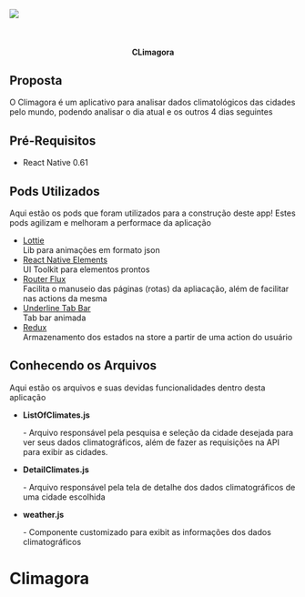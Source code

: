 ![](climagora.gif)

<!--
*** Thanks for checking out this README Template. If you have a suggestion that would
*** make this better, please fork the repo and create a pull request or simply open
*** an issue with the tag "enhancement".
*** Thanks again! Now go create something AMAZING! :D
-->





<!-- PROJECT SHIELDS -->
<!--
*** I'm using markdown "reference style" links for readability.
*** Reference links are enclosed in brackets [ ] instead of parentheses ( ).
*** See the bottom of this document for the declaration of the reference variables
*** for contributors-url, forks-url, etc. This is an optional, concise syntax you may use.
*** https://www.markdownguide.org/basic-syntax/#reference-style-links
-->


<!-- PROJECT LOGO -->
<br />
<p align="center">
<!--   <a href="https://github.com/othneildrew/Best-README-Template">
    <img src="Images/logo_dn.png" alt="Logo" width="80" height="80">
  </a> -->

  <h4 align="center">CLimagora</h4>

## Proposta
  <p align="left">
   O Climagora é um aplicativo para analisar dados climatológicos das cidades pelo mundo, podendo analisar o dia atual e os outros 4 dias seguintes
</p>

## Pré-Requisitos
* React Native 0.61

## Pods Utilizados
Aqui estão os pods que foram utilizados para a construção deste app! Estes pods agilizam e melhoram a performace da aplicação
* [Lottie](https://github.com/react-native-community/lottie-react-native)
<br/>Lib para animações em formato json
* [React Native Elements](https://react-native-training.github.io/react-native-elements/)
<br/>UI Toolkit para elementos prontos
* [Router Flux](https://github.com/aksonov/react-native-router-flux)
<br/>Facilita o manuseio das páginas (rotas) da apliacação, além de facilitar nas actions da mesma
* [Underline Tab Bar](https://github.com/Slowyn/react-native-underline-tabbar)
<br/>Tab bar animada
* [Redux](https://redux.js.org/)
<br/>Armazenamento dos estados na store a partir de uma action do usuário

<!-- GETTING STARTED -->
## Conhecendo os Arquivos
Aqui estão os arquivos e suas devidas funcionalidades dentro desta aplicação

* <b>ListOfClimates.js</b>
<br/><p>  - Arquivo responsável pela pesquisa e seleção da cidade desejada para ver seus dados climatográficos, além de fazer as requisições na API para exibir as cidades.</p> 

* <b>DetailClimates.js</b>
<br/><p>  - Arquivo responsável pela tela de detalhe dos dados climatográficos de uma cidade escolhida</p>

* <b>weather.js</b>
<br/><p>  - Componente customizado para exibit as informações dos dados climatográficos</p>

# Climagora
